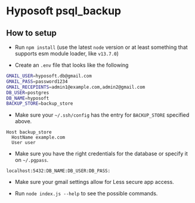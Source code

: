 # Hyposoft psql_backup

## How to setup

* Run `npm install` (use the latest `node` version or at least something that supports esm module loader, like `v13.7.0`)

* Create an `.env` file that looks like the following
```bash
GMAIL_USER=hyposoft.db@gmail.com
GMAIL_PASS=password1234
GMAIL_RECEPIENTS=admin1@example.com,admin2@gmail.com
DB_USER=postgres
DB_NAME=hyposoft
BACKUP_STORE=backup_store
```

* Make sure your `~/.ssh/config` has the entry for `BACKUP_STORE` specified above.

```
Host backup_store
  HostName example.com
  User user
```

* Make sure you have the right credentials for the database or specify it on `~/.pgpass`.

```
localhost:5432:DB_NAME:DB_USER:DB_PASS:
```

* Make sure your gmail settings allow for Less secure app access.

* Run `node index.js --help` to see the possible commands.